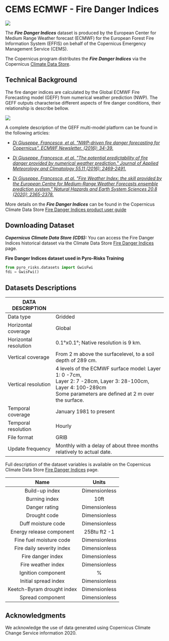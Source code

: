 # CEMS ECMWF - Fire Danger Indices 

![](https://pbs.twimg.com/media/D9KxVa4WkAAGhC0.jpg)


The ***Fire Danger Indices*** dataset is produced by the European Center for Medium Range Weather forecast (ECMWF) for the European Forest Fire Information System (EFFIS) on behalf of the Copernicus Emergency Management Service (CEMS). 

The Copernicus program distributes the ***Fire Danger Indices*** via the Copernicus [Climate Data Store](https://cds.climate.copernicus.eu/cdsapp#!/home).

## Technical Background

The fire danger indices are calculated by the Global ECMWF Fire Forecasting model (GEFF) from numerical weather prediction (NWP). 
The GEFF outputs characterise different aspects of fire danger conditions, their relationship is describe bellow.

![](https://www.ecmwf.int/sites/default/files/NL_147_-_M4_-_Di_Guiseppe_Fig_2_coloured_0.png)

A complete description of the GEFF multi-model platform can be found in the following articles:


* *[Di Giuseppe, Francesca, et al. "NWP-driven fire danger forecasting for Copernicus". ECMWF Newsletter. (2016): 34-39.](https://www.ecmwf.int/en/newsletter/147/meteorology/nwp-driven-fire-danger-forecasting-copernicus)* 


* *[Di Giuseppe, Francesca, et al. "The potential predictability of fire danger provided by numerical weather prediction." Journal of Applied Meteorology and Climatology 55.11 (2016): 2469-2491.](https://doi.org/10.1175/JAMC-D-15-0297.1)* 


* *[Di Giuseppe, Francesca, et al. "Fire Weather Index: the skill provided by the European Centre for Medium-Range Weather Forecasts ensemble prediction system." Natural Hazards and Earth System Sciences 20.8 (2020): 2365-2378.
](https://nhess.copernicus.org/articles/20/2365/2020/nhess-20-2365-2020.html)* 

More details on the ***Fire Danger Indices*** can be found in the Copernicus Climate Data Store [Fire Danger Indices product user guide](https://datastore.copernicus-climate.eu/c3s/published-forms/c3sprod/cems-fire-historical/Fire_In_CDS.pdf)


## Downloading Dataset

***Copernicus Climate Data Store (CDS):*** You can access the Fire Danger Indices historical dataset via the Climate Data Store [Fire Danger Indices](https://doi.org/10.24381/cds.0e89c522) page.

<!--***EFFIS:*** You can access the Fire Danger Indices historical via the EFFIS data request form: [EFFIS](https://effis.jrc.ec.europa.eu/static/data.request.form/)-->

**Fire Danger Indices dataset used in Pyro-Risks Training**

<!--TODO PRECISIONS ON THE EXACT DATASET USED FOR TRAINING-->

```python
from pyro_risks.datasets import GwisFwi
fdi = GwisFwi()
```
<!--PRECISIONS ON THE EXACT DATASET USED FOR TRAINING-->

## Datasets Descriptions

| DATA DESCRIPTION |  |
|-|-|
| Data type | Gridded |
| Horizontal coverage | Global |
| Horizontal resolution | 0.1°x0.1°; Native resolution is 9 km. |
| Vertical coverage | From 2 m above the surfacelevel, to a soil depth of 289 cm. |
| Vertical resolution | 4 levels of the ECMWF surface model: Layer 1: 0 -7cm,<br>Layer 2: 7 -28cm, Layer 3: 28-100cm, Layer 4: 100-289cm <br>Some parameters are defined at 2 m over the surface. |
| Temporal coverage | January 1981 to present |
| Temporal resolution | Hourly |
| File format | GRIB |
| Update frequency | Monthly with a delay of about three months relatively to actual date. |


Full description of the dataset variables is available on the Copernicus Climate Data Store [Fire Danger Indices](https://doi.org/10.24381/cds.0e89c522) page.

<center>

| Name | Units |
|:-:|:-:|
| Build-up index | Dimensionless |
| Burning index | 10ft |
| Danger rating | Dimensionless |
| Drought code | Dimensionless |
| Duff moisture code | Dimensionless |
| Energy release component | 25Btu ft2 -1 |
| Fine fuel moisture code | Dimensionless |
| Fire daily severity index | Dimensionless |
| Fire danger index | Dimensionless |
| Fire weather index | Dimensionless |
| Ignition component | % |
| Initial spread index | Dimensionless |
| Keetch-Byram drought index | Dimensionless |
| Spread component | Dimensionless |

</center>

## Acknowledgments

We acknowledge the use of data generated using Copernicus Climate Change Service information 2020.